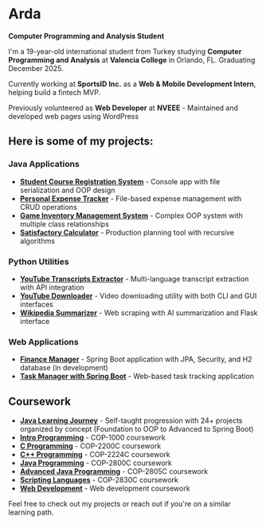 # Arda

**Computer Programming and Analysis Student**

I'm a 19-year-old international student from Turkey studying **Computer Programming and Analysis** at **Valencia College** in Orlando, FL. Graduating December 2025.

Currently working at **SportsID Inc.** as a **Web & Mobile Development Intern**, helping build a fintech MVP.

Previously volunteered as **Web Developer** at **NVEEE** - Maintained and developed web pages using WordPress

## Here is some of my projects:

### Java Applications
* **[Student Course Registration System](https://github.com/ardaaboz/student-course-registration-system)** - Console app with file serialization and OOP design
* **[Personal Expense Tracker](https://github.com/ardaaboz/personal-expense-tracker)** - File-based expense management with CRUD operations
* **[Game Inventory Management System](https://github.com/ardaaboz/game-inventory-management-system)** - Complex OOP system with multiple class relationships
* **[Satisfactory Calculator](https://github.com/ardaaboz/satisfactory-calculator)** - Production planning tool with recursive algorithms

### Python Utilities
* **[YouTube Transcripts Extractor](https://github.com/ardaaboz/transcripts-extractor)** - Multi-language transcript extraction with API integration
* **[YouTube Downloader](https://github.com/ardaaboz/youtube-downloader)** - Video downloading utility with both CLI and GUI interfaces
* **[Wikipedia Summarizer](https://github.com/ardaaboz/wikipedia-summarizer)** - Web scraping with AI summarization and Flask interface

### Web Applications
* **[Finance Manager](https://github.com/ardaaboz/finance-manager)** - Spring Boot application with JPA, Security, and H2 database (in development)
* **[Task Manager with Spring Boot](https://github.com/ardaaboz/java-learning-journey/tree/main/task-manager-with-spring-boot)** - Web-based task tracking application

## Coursework

* **[Java Learning Journey](https://github.com/ardaaboz/java-learning-journey)** - Self-taught progression with 24+ projects organized by concept (Foundation to OOP to Advanced to Spring Boot)
* **[Intro Programming](https://github.com/ardaaboz/cop-1000-intro-programming)** - COP-1000 coursework
* **[C Programming](https://github.com/ardaaboz/cop-2200c-c-programming)** - COP-2200C coursework
* **[C++ Programming](https://github.com/ardaaboz/cop-2224c-cpp-programming)** - COP-2224C coursework
* **[Java Programming](https://github.com/ardaaboz/cop-2800c-java-programming)** - COP-2800C coursework
* **[Advanced Java Programming](https://github.com/ardaaboz/cop-2805c-advanced-java-programming)** - COP-2805C coursework
* **[Scripting Languages](https://github.com/ardaaboz/cop-2830c-scripting-languages)** - COP-2830C coursework
* **[Web Development](https://github.com/ardaaboz/web-development-coursework)** - Web development coursework


Feel free to check out my projects or reach out if you're on a similar learning path.
